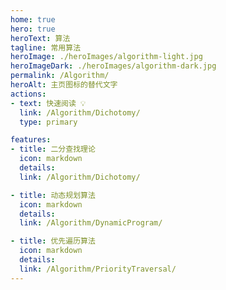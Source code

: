 ```yaml
---
home: true
hero: true
heroText: 算法
tagline: 常用算法
heroImage: ./heroImages/algorithm-light.jpg
heroImageDark: ./heroImages/algorithm-dark.jpg
permalink: /Algorithm/
heroAlt: 主页图标的替代文字
actions:
- text: 快速阅读 💡
  link: /Algorithm/Dichotomy/
  type: primary

features:
- title: 二分查找理论
  icon: markdown
  details:
  link: /Algorithm/Dichotomy/

- title: 动态规划算法
  icon: markdown
  details:
  link: /Algorithm/DynamicProgram/

- title: 优先遍历算法
  icon: markdown
  details:
  link: /Algorithm/PriorityTraversal/
---
```

